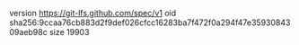 version https://git-lfs.github.com/spec/v1
oid sha256:9ccaa76cb883d2f9def026cfcc16283ba7f472f0a294f47e3593084309aeb98c
size 19903
